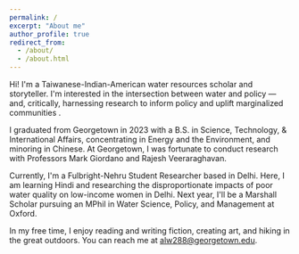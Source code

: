 ```yaml
---
permalink: /
excerpt: "About me"
author_profile: true
redirect_from: 
  - /about/
  - /about.html
---
```


Hi! I'm a Taiwanese-Indian-American water resources scholar and storyteller. I'm interested in the intersection between water and policy — and, critically, harnessing research to inform policy and uplift marginalized communities .

I graduated from Georgetown in 2023 with a B.S. in Science, Technology, & International Affairs, concentrating in Energy and the Environment, and minoring in Chinese. At Georgetown, I was fortunate to conduct research with Professors Mark Giordano and Rajesh Veeraraghavan. 

Currently, I'm a Fulbright-Nehru Student Researcher based in Delhi. Here, I am learning Hindi and researching the disproportionate impacts of poor water quality on low-income women in Delhi. Next year, I'll be a Marshall Scholar pursuing an MPhil in Water Science, Policy, and Management at Oxford.

In my free time, I enjoy reading and writing fiction, creating art, and hiking in the great outdoors. You can reach me at alw288@georgetown.edu.
